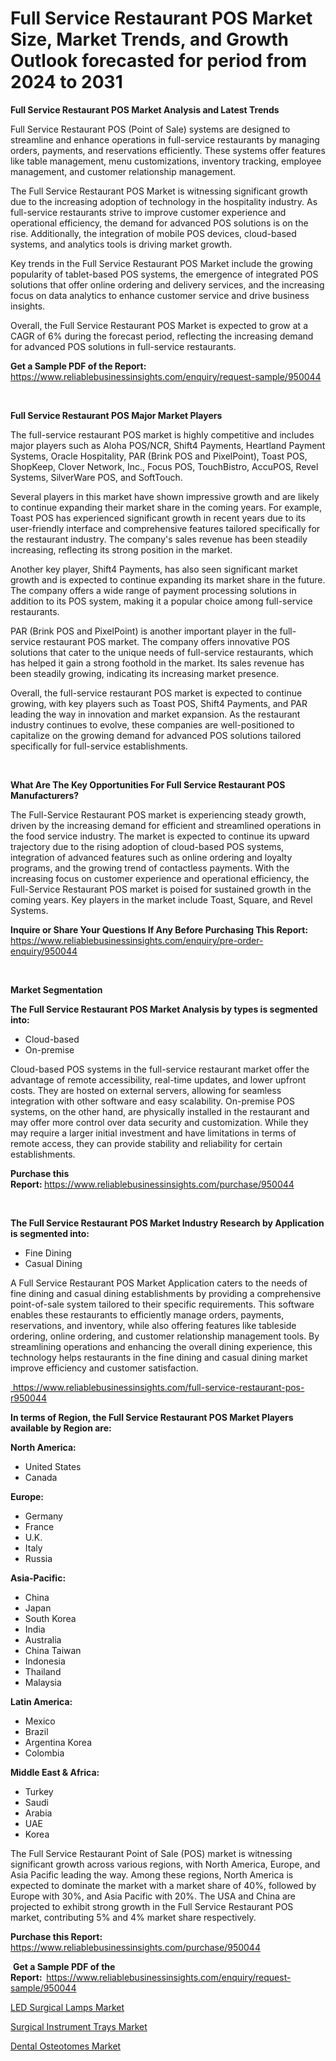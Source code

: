 <p><h1>Full Service Restaurant POS Market Size, Market Trends, and Growth Outlook forecasted for period from 2024 to 2031</h1></p><p><strong>Full Service Restaurant POS Market Analysis and Latest Trends</strong></p>
<p><p>Full Service Restaurant POS (Point of Sale) systems are designed to streamline and enhance operations in full-service restaurants by managing orders, payments, and reservations efficiently. These systems offer features like table management, menu customizations, inventory tracking, employee management, and customer relationship management.</p><p>The Full Service Restaurant POS Market is witnessing significant growth due to the increasing adoption of technology in the hospitality industry. As full-service restaurants strive to improve customer experience and operational efficiency, the demand for advanced POS solutions is on the rise. Additionally, the integration of mobile POS devices, cloud-based systems, and analytics tools is driving market growth.</p><p>Key trends in the Full Service Restaurant POS Market include the growing popularity of tablet-based POS systems, the emergence of integrated POS solutions that offer online ordering and delivery services, and the increasing focus on data analytics to enhance customer service and drive business insights.</p><p>Overall, the Full Service Restaurant POS Market is expected to grow at a CAGR of 6% during the forecast period, reflecting the increasing demand for advanced POS solutions in full-service restaurants.</p></p>
<p><strong>Get a Sample PDF of the Report:&nbsp;</strong> <a href="https://www.reliablebusinessinsights.com/enquiry/request-sample/950044">https://www.reliablebusinessinsights.com/enquiry/request-sample/950044</a></p>
<p>&nbsp;</p>
<p><strong>Full Service Restaurant POS Major Market Players</strong></p>
<p><p>The full-service restaurant POS market is highly competitive and includes major players such as Aloha POS/NCR, Shift4 Payments, Heartland Payment Systems, Oracle Hospitality, PAR (Brink POS and PixelPoint), Toast POS, ShopKeep, Clover Network, Inc., Focus POS, TouchBistro, AccuPOS, Revel Systems, SilverWare POS, and SoftTouch. </p><p>Several players in this market have shown impressive growth and are likely to continue expanding their market share in the coming years. For example, Toast POS has experienced significant growth in recent years due to its user-friendly interface and comprehensive features tailored specifically for the restaurant industry. The company's sales revenue has been steadily increasing, reflecting its strong position in the market.</p><p>Another key player, Shift4 Payments, has also seen significant market growth and is expected to continue expanding its market share in the future. The company offers a wide range of payment processing solutions in addition to its POS system, making it a popular choice among full-service restaurants.</p><p>PAR (Brink POS and PixelPoint) is another important player in the full-service restaurant POS market. The company offers innovative POS solutions that cater to the unique needs of full-service restaurants, which has helped it gain a strong foothold in the market. Its sales revenue has been steadily growing, indicating its increasing market presence.</p><p>Overall, the full-service restaurant POS market is expected to continue growing, with key players such as Toast POS, Shift4 Payments, and PAR leading the way in innovation and market expansion. As the restaurant industry continues to evolve, these companies are well-positioned to capitalize on the growing demand for advanced POS solutions tailored specifically for full-service establishments.</p></p>
<p>&nbsp;</p>
<p><strong>What Are The Key Opportunities For Full Service Restaurant POS Manufacturers?</strong></p>
<p><p>The Full-Service Restaurant POS market is experiencing steady growth, driven by the increasing demand for efficient and streamlined operations in the food service industry. The market is expected to continue its upward trajectory due to the rising adoption of cloud-based POS systems, integration of advanced features such as online ordering and loyalty programs, and the growing trend of contactless payments. With the increasing focus on customer experience and operational efficiency, the Full-Service Restaurant POS market is poised for sustained growth in the coming years. Key players in the market include Toast, Square, and Revel Systems.</p></p>
<p><strong>Inquire or Share Your Questions If Any Before Purchasing This Report:</strong> <a href="https://www.reliablebusinessinsights.com/enquiry/pre-order-enquiry/950044">https://www.reliablebusinessinsights.com/enquiry/pre-order-enquiry/950044</a></p>
<p>&nbsp;</p>
<p><strong>Market Segmentation</strong></p>
<p><strong>The Full Service Restaurant POS Market Analysis by types is segmented into:</strong></p>
<p><ul><li>Cloud-based</li><li>On-premise</li></ul></p>
<p><p>Cloud-based POS systems in the full-service restaurant market offer the advantage of remote accessibility, real-time updates, and lower upfront costs. They are hosted on external servers, allowing for seamless integration with other software and easy scalability. On-premise POS systems, on the other hand, are physically installed in the restaurant and may offer more control over data security and customization. While they may require a larger initial investment and have limitations in terms of remote access, they can provide stability and reliability for certain establishments.</p></p>
<p><strong>Purchase this Report:&nbsp;</strong><a href="https://www.reliablebusinessinsights.com/purchase/950044">https://www.reliablebusinessinsights.com/purchase/950044</a></p>
<p>&nbsp;</p>
<p><strong>The Full Service Restaurant POS Market Industry Research by Application is segmented into:</strong></p>
<p><ul><li>Fine Dining</li><li>Casual Dining</li></ul></p>
<p><p>A Full Service Restaurant POS Market Application caters to the needs of fine dining and casual dining establishments by providing a comprehensive point-of-sale system tailored to their specific requirements. This software enables these restaurants to efficiently manage orders, payments, reservations, and inventory, while also offering features like tableside ordering, online ordering, and customer relationship management tools. By streamlining operations and enhancing the overall dining experience, this technology helps restaurants in the fine dining and casual dining market improve efficiency and customer satisfaction.</p></p>
<p><a href="https://www.reliablebusinessinsights.com/full-service-restaurant-pos-r950044">&nbsp;https://www.reliablebusinessinsights.com/full-service-restaurant-pos-r950044</a></p>
<p><strong>In terms of Region, the Full Service Restaurant POS Market Players available by Region are:</strong></p>
<p>
    <p> <strong> North America: </strong>
        <ul>
            <li>United States</li>
            <li>Canada</li>
        </ul>
        </p> 
    <p> <strong> Europe: </strong>
        <ul>
            <li>Germany</li>
            <li>France</li>
            <li>U.K.</li>
            <li>Italy</li>
            <li>Russia</li>
        </ul>
        </p> 
    <p> <strong> Asia-Pacific: </strong>
        <ul>
            <li>China</li>
            <li>Japan</li>
            <li>South Korea</li>
            <li>India</li>
            <li>Australia</li>
            <li>China Taiwan</li>
            <li>Indonesia</li>
            <li>Thailand</li>
            <li>Malaysia</li>
        </ul>
        </p> 
    <p> <strong> Latin America: </strong>
        <ul>
            <li>Mexico</li>
            <li>Brazil</li>
            <li>Argentina Korea</li>
            <li>Colombia</li>
        </ul>
        </p> 
    <p> <strong> Middle East & Africa: </strong>
        <ul>
            <li>Turkey</li>
            <li>Saudi</li>
            <li>Arabia</li>
            <li>UAE</li>
            <li>Korea</li>
        </ul>
    </p>
    </p>
<p><p>The Full Service Restaurant Point of Sale (POS) market is witnessing significant growth across various regions, with North America, Europe, and Asia Pacific leading the way. Among these regions, North America is expected to dominate the market with a market share of 40%, followed by Europe with 30%, and Asia Pacific with 20%. The USA and China are projected to exhibit strong growth in the Full Service Restaurant POS market, contributing 5% and 4% market share respectively.</p></p>
<p><strong>Purchase this Report: </strong><a href="https://www.reliablebusinessinsights.com/purchase/950044">https://www.reliablebusinessinsights.com/purchase/950044</a></p>
<p>&nbsp;<strong>Get a Sample PDF of the Report:&nbsp;&nbsp;</strong><a href="https://www.reliablebusinessinsights.com/enquiry/request-sample/950044">https://www.reliablebusinessinsights.com/enquiry/request-sample/950044</a></p>
<p><strong></strong></p>
<p><p><a href="https://github.com/refatkhan11277/Market-Research-Report-List-1/blob/main/led-surgical-lamps-market.md">LED Surgical Lamps Market</a></p><p><a href="https://github.com/crlaem461/Market-Research-Report-List-1/blob/main/surgical-instrument-trays-market.md">Surgical Instrument Trays Market</a></p><p><a href="https://github.com/wnxtvsgd56/Market-Research-Report-List-1/blob/main/dental-osteotomes-market.md">Dental Osteotomes Market</a></p></p>